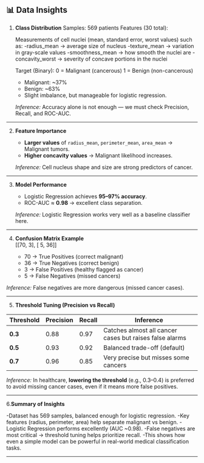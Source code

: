 ## 📊 Data Insights

1. **Class Distribution**
    Samples: 569 patients
    Features (30 total):
   
      Measurements of cell nuclei (mean, standard error, worst values) such as:
         -radius_mean → average size of nucleus
         -texture_mean → variation in gray-scale values
         -smoothness_mean → how smooth the nuclei are
         -concavity_worst → severity of concave portions in the nuclei

    Target (Binary):
      0 = Malignant (cancerous)
      1 = Benign (non-cancerous)


   - Malignant: ~37%  
   - Benign: ~63%  
   - Slight imbalance, but manageable for logistic regression.  

    *Inference:* Accuracy alone is not enough — we must check Precision, Recall, and ROC-AUC.  

---

2. **Feature Importance**  
   - **Larger values** of `radius_mean`, `perimeter_mean`, `area_mean` → Malignant tumors.  
   - **Higher concavity values** → Malignant likelihood increases.  

    *Inference:* Cell nucleus shape and size are strong predictors of cancer.  

---

3. **Model Performance**  
   - Logistic Regression achieves **95–97% accuracy**.  
   - ROC-AUC ≈ **0.98** → excellent class separation.  

    *Inference:* Logistic Regression works very well as a baseline classifier here.  

---

4. **Confusion Matrix Example**  
      [[70, 3],
      [ 5, 36]]

    - 70 → True Positives (correct malignant)  
    - 36 → True Negatives (correct benign)  
    - 3 → False Positives (healthy flagged as cancer)  
    - 5 → False Negatives (missed cancers)  

 *Inference:* False negatives are more dangerous (missed cancer cases).  

---

5. **Threshold Tuning (Precision vs Recall)**  

| Threshold | Precision | Recall | Inference                                               |
|-----------|-----------|--------|---------------------------------------------------------|
| **0.3**   | 0.88      | 0.97   | Catches almost all cancer cases but raises false alarms |
| **0.5**   | 0.93      | 0.92   | Balanced trade-off (default)                            |
| **0.7**   | 0.96      | 0.85   | Very precise but misses some cancers                    |

 *Inference:* In healthcare, **lowering the threshold** (e.g., 0.3–0.4) is preferred to avoid missing cancer cases, even if it means more false positives.  

---
6.**Summary of Insights**

  -Dataset has 569 samples, balanced enough for logistic regression.
  -Key features (radius, perimeter, area) help separate malignant vs benign.
  -Logistic Regression performs excellently (AUC ~0.98).
  -False negatives are most critical → threshold tuning helps prioritize recall.
  -This shows how even a simple model can be powerful in real-world medical classification tasks.

---

